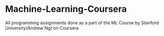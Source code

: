 # Machine-Learning-Coursera
All programming assignments done as a part of the ML Course by Stanford University(Andrew Ng) on Coursera
